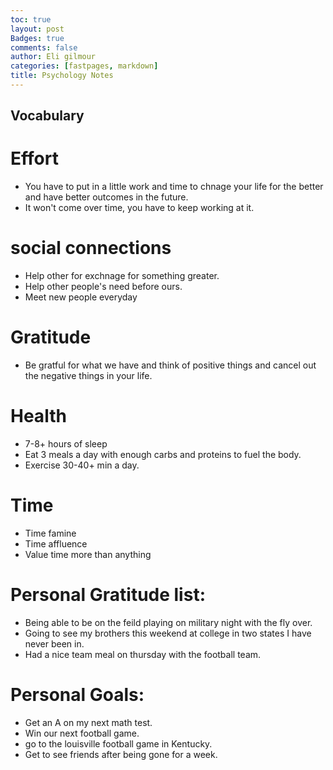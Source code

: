 ```yaml
---
toc: true
layout: post
Badges: true
comments: false
author: Eli gilmour
categories: [fastpages, markdown]
title: Psychology Notes
---
```


## Vocabulary 


# Effort 
- You have to put in a little work and time to chnage your life for the better and have better outcomes in the future.
- It won't come over time, you have to keep working at it.

# social connections
- Help other for exchnage for something greater.
- Help other people's need before ours.
- Meet new people everyday

# Gratitude
- Be gratful for what we have and think of positive things and cancel out the negative things in your life.

# Health
- 7-8+ hours of sleep
- Eat 3 meals a day with enough carbs and proteins to fuel the body.
- Exercise 30-40+ min a day.

# Time
- Time famine
- Time affluence
- Value time more than anything

# Personal Gratitude list:
- Being able to be on the feild playing on military night with the fly over.
- Going to see my brothers this weekend at college in two states I have never been in.
- Had a nice team meal on thursday with the football team.

# Personal Goals: 
- Get an A on my next math test.
- Win our next football game.
- go to the louisville football game in Kentucky.
- Get to see friends after being gone for a week.